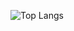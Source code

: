 ![Top Langs](https://github-readme-stats-git-masterrstaa-rickstaa.vercel.app/api/top-langs/?username=zvxvx&hide=css,html,mdx,astro&langs_count=5&theme=tokyonight)

